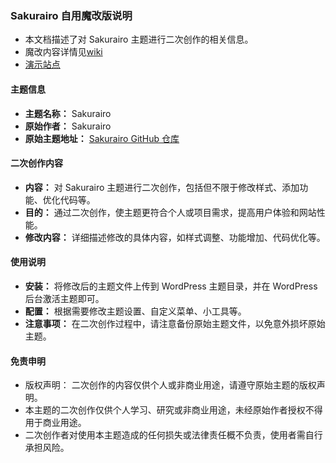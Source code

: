 ### Sakurairo 自用魔改版说明

- 本文档描述了对 Sakurairo 主题进行二次创作的相关信息。
- 魔改内容详情见[wiki](https://github.com/riceshowerX/Sakuriro-Magic-Edition/wiki)
- [演示站点](https://miksz.xyz)

#### 主题信息

- **主题名称：** Sakurairo
- **原始作者：** Sakurairo
- **原始主题地址：** [Sakurairo GitHub 仓库](https://github.com/mirai-mamori/Sakurairo)

#### 二次创作内容

- **内容：** 对 Sakurairo 主题进行二次创作，包括但不限于修改样式、添加功能、优化代码等。
- **目的：** 通过二次创作，使主题更符合个人或项目需求，提高用户体验和网站性能。
- **修改内容：** 详细描述修改的具体内容，如样式调整、功能增加、代码优化等。

#### 使用说明

- **安装：** 将修改后的主题文件上传到 WordPress 主题目录，并在 WordPress 后台激活主题即可。
- **配置：** 根据需要修改主题设置、自定义菜单、小工具等。
- **注意事项：** 在二次创作过程中，请注意备份原始主题文件，以免意外损坏原始主题。

#### 免责申明

- 版权声明： 二次创作的内容仅供个人或非商业用途，请遵守原始主题的版权声明。
- 本主题的二次创作仅供个人学习、研究或非商业用途，未经原始作者授权不得用于商业用途。
- 二次创作者对使用本主题造成的任何损失或法律责任概不负责，使用者需自行承担风险。
